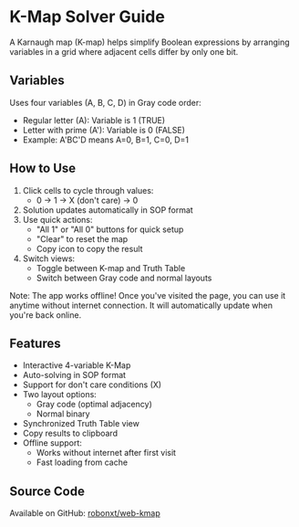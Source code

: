 # K-Map Solver Guide

A Karnaugh map (K-map) helps simplify Boolean expressions by arranging variables in a grid where adjacent cells differ by only one bit.

## Variables

Uses four variables (A, B, C, D) in Gray code order:
- Regular letter (A): Variable is 1 (TRUE)
- Letter with prime (A'): Variable is 0 (FALSE)
- Example: A'BC'D means A=0, B=1, C=0, D=1

## How to Use

1. Click cells to cycle through values:
   - 0 → 1 → X (don't care) → 0
2. Solution updates automatically in SOP format
3. Use quick actions:
   - "All 1" or "All 0" buttons for quick setup
   - "Clear" to reset the map
   - Copy icon to copy the result
4. Switch views:
   - Toggle between K-map and Truth Table
   - Switch between Gray code and normal layouts

Note: The app works offline! Once you've visited the page, you can use it anytime without internet connection. It will automatically update when you're back online.

## Features

- Interactive 4-variable K-Map
- Auto-solving in SOP format
- Support for don't care conditions (X)
- Two layout options:
  - Gray code (optimal adjacency)
  - Normal binary
- Synchronized Truth Table view
- Copy results to clipboard
- Offline support:
  - Works without internet after first visit
  - Fast loading from cache

## Source Code

Available on GitHub: [robonxt/web-kmap](https://github.com/robonxt/web-kmap)
